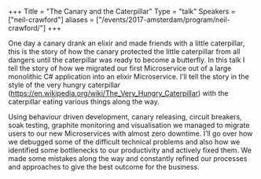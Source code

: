 +++
Title = "The Canary and the Caterpillar"
Type = "talk"
Speakers = ["neil-crawford"]
aliases = ["/events/2017-amsterdam/program/neil-crawford/"]
+++

One day a canary drank an elixir and made friends with a little caterpillar, this is the story of how the canary protected the little caterpillar from all dangers until the caterpillar was ready to become a butterfly. In this talk I tell the story of how we migrated our first Microservice out of a large monolithic C# application into an elixir Microservice. I’ll tell the story in the style of the very hungry caterpillar (https://en.wikipedia.org/wiki/The_Very_Hungry_Caterpillar) with the caterpillar eating various things along the way.

Using behaviour driven development, canary releasing, circuit breakers, soak testing, graphite monitoring and visualisation we managed to migrate users to our new Microservices with almost zero downtime. I’ll go over how we debugged some of the difficult technical problems and also how we identified some bottlenecks to our productivity and actively fixed them. We made some mistakes along the way and constantly refined our processes and approaches to give the best outcome for the business.
